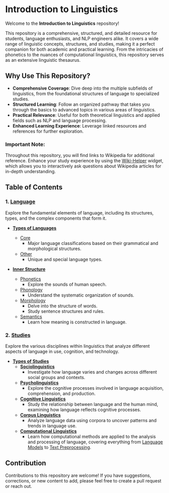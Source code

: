 # Introduction to Linguistics

Welcome to the **Introduction to Linguistics** repository!

This repository is a comprehensive, structured, and detailed resource for students, language enthusiasts, and NLP engineers alike. It covers a wide range of linguistic concepts, structures, and studies, making it a perfect companion for both academic and practical learning. From the intricacies of phonetics to the nuances of computational linguistics, this repository serves as an extensive linguistic thesaurus.

## Why Use This Repository?

- **Comprehensive Coverage**: Dive deep into the multiple subfields of linguistics, from the foundational structures of language to specialized studies.
- **Structured Learning**: Follow an organized pathway that takes you through the basics to advanced topics in various areas of linguistics.
- **Practical Relevance**: Useful for both theoretical linguistics and applied fields such as NLP and language processing.
- **Enhanced Learning Experience**: Leverage linked resources and references for further exploration.

### **Important Note**:
Throughout this repository, you will find links to Wikipedia for additional reference. Enhance your study experience by using the [Wiki-Helper](https://github.com/z00logist/wiki-helper) widget, which allows you to interactively ask questions about Wikipedia articles for in-depth understanding.

## Table of Contents

### 1. [Language](Language/README.md)
Explore the fundamental elements of language, including its structures, types, and the complex components that form it.

- **[Types of Languages](Language/Types/README.md)**

  - [Core](Language/Types/Core/README.md)
    - Major language classifications based on their grammatical and morphological structures.
  - [Other](Language/Types/Other/README.md)
    - Unique and special language types.

- **[Inner Structure](Language/Inner-Structure/README.md)**
  - [Phonetics](Language/Inner-Structure/Phonetics/README.md)
    - Explore the sounds of human speech.
  - [Phonology](Language/Inner-Structure/Phonology/README.md)
    - Understand the systematic organization of sounds.
  - [Morphology](Language/Inner-Structure/Morphology/README.md)
    - Delve into the structure of words.
    - Study sentence structures and rules.
  - [Semantics](Language/Inner-Structure/Semantics/README.md)
    - Learn how meaning is constructed in language.

### 2. [Studies](Language/Studies/README.md)
Explore the various disciplines within linguistics that analyze different aspects of language in use, cognition, and technology.

- **[Types of Studies](Language/Studies/Types/README.md)**
  - **[Sociolinguistics](Language/Studies/Types/Sociolinguistics/README.md)**
    - Investigate how language varies and changes across different social groups and contexts.
  - **[Psycholinguistics](Language/Studies/Types/Psycholinguistics/README.md)**
    - Explore the cognitive processes involved in language acquisition, comprehension, and production.
  - **[Cognitive Linguistics](Language/Studies/Types/Cognitive-Linguistics/README.md)**
    - Study the relationship between language and the human mind, examining how language reflects cognitive processes.
  - **[Corpus Linguistics](Language/Studies/Types/Corpus-Linguistics/README.md)**
    - Analyze language data using corpora to uncover patterns and trends in language use.
  - **[Computational Linguistics](Language/Studies/Types/Computational-Linguistics/README.md)**
    - Learn how computational methods are applied to the analysis and processing of language, covering everything from [Language Models](Language/Studies/Types/Computational-Linguistics/Language-Models/README.md) to [Text Preprocessing](Language/Studies/Types/Computational-Linguistics/Text-Preprocessing/README.md).


## Contribution

Contributions to this repository are welcome! If you have suggestions, corrections, or new content to add, please feel free to create a pull request or reach out.


